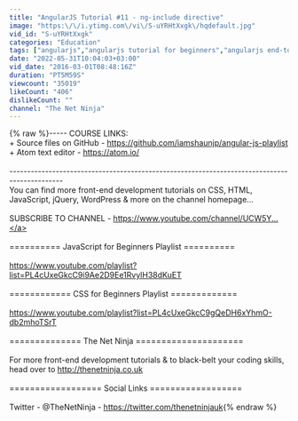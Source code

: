 ```yaml
---
title: "AngularJS Tutorial #11 - ng-include directive"
image: "https:\/\/i.ytimg.com\/vi\/S-uYRHtXxgk\/hqdefault.jpg"
vid_id: "S-uYRHtXxgk"
categories: "Education"
tags: ["angularjs","angularjs tutorial for beginners","angularjs end-to-end web app tutorial"]
date: "2022-05-31T10:04:03+03:00"
vid_date: "2016-03-01T08:48:16Z"
duration: "PT5M59S"
viewcount: "35019"
likeCount: "406"
dislikeCount: ""
channel: "The Net Ninja"
---
```

{% raw %}----- COURSE LINKS:<br />+ Source files on GitHub - <a rel="nofollow" target="blank" href="https://github.com/iamshaunjp/angular-js-playlist">https://github.com/iamshaunjp/angular-js-playlist</a><br />+ Atom text editor - <a rel="nofollow" target="blank" href="https://atom.io/">https://atom.io/</a><br /><br />---------------------------------------------------------------------------------------------<br />You can find more front-end development tutorials on CSS, HTML, JavaScript, jQuery, WordPress &amp; more on the channel homepage...<br /><br />SUBSCRIBE TO CHANNEL - <a rel="nofollow" target="blank" href="https://www.youtube.com/channel/UCW5Y...">https://www.youtube.com/channel/UCW5Y...</a><br /><br />========== JavaScript for Beginners Playlist ==========<br /><br /><a rel="nofollow" target="blank" href="https://www.youtube.com/playlist?list=PL4cUxeGkcC9i9Ae2D9Ee1RvylH38dKuET">https://www.youtube.com/playlist?list=PL4cUxeGkcC9i9Ae2D9Ee1RvylH38dKuET</a><br /><br />============ CSS for Beginners Playlist =============<br /><br /><a rel="nofollow" target="blank" href="https://www.youtube.com/playlist?list=PL4cUxeGkcC9gQeDH6xYhmO-db2mhoTSrT">https://www.youtube.com/playlist?list=PL4cUxeGkcC9gQeDH6xYhmO-db2mhoTSrT</a><br /><br />============== The Net Ninja =====================<br /><br />For more front-end development tutorials &amp; to black-belt your coding skills, head over to <a rel="nofollow" target="blank" href="http://thenetninja.co.uk">http://thenetninja.co.uk</a><br /><br />================== Social Links ==================<br /><br />Twitter - @TheNetNinja - <a rel="nofollow" target="blank" href="https://twitter.com/thenetninjauk">https://twitter.com/thenetninjauk</a>{% endraw %}
